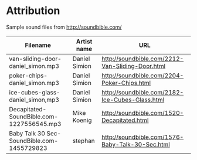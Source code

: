 # Attribution
Sample sound files from http://soundbible.com/

Filename | Artist name | URL
---------|-------------|----
van-sliding-door-daniel_simon.mp3 | Daniel Simion | http://soundbible.com/2212-Van-Sliding-Door.html
poker-chips-daniel_simon.mp3 | Daniel Simion | http://soundbible.com/2204-Poker-Chips.html
ice-cubes-glass-daniel_simon,mp3 | Daniel Simion | http://soundbible.com/2182-Ice-Cubes-Glass.html
Decapitated-SoundBible.com-1227556545.mp3 | Mike Koenig | http://soundbible.com/1520-Decapitated.html
Baby Talk 30 Sec-SoundBible.com-1455729823 | stephan | http://soundbible.com/1576-Baby-Talk-30-Sec.html

